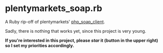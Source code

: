 # plentymarkets_soap.rb
A Ruby rip-off of plentymarkets' [php_soap_client](https://github.com/plentymarkets/php_soap_client/).

Sadly, there is nothing that works yet, since this project is very young.

**If you're interested in this project, please *star* it (button in the upper right) so I set my priorities accordingly.**
